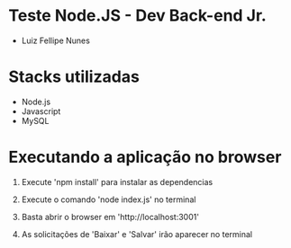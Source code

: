 # Teste Node.JS - Dev Back-end Jr.

- Luiz Fellipe Nunes

# Stacks utilizadas

- Node.js
- Javascript
- MySQL

# Executando a aplicação no browser

1. Execute 'npm install' para instalar as dependencias

2. Execute o comando 'node index.js' no terminal

3. Basta abrir o browser em 'http://localhost:3001' 

4. As solicitações de 'Baixar' e 'Salvar' irão aparecer no terminal 
